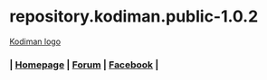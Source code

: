 # repository.kodiman.public-1.0.2
[Kodiman logo](repository.kodiman.public-1.0.2/lost_and_found/kodiman_zigarre.gif)
### | [Homepage](https://www.kodiman.net/) | [Forum](https://forum.kodiman.eu/forum/) | [Facebook](https://www.facebook.com/groups/hskde/) |
